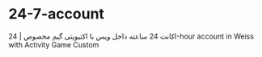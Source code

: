 # 24-7-account
اکانت 24 ساعته داخل ویس با اکتیویتی گیم مخصوص  |  24-hour account in Weiss with Activity Game Custom
